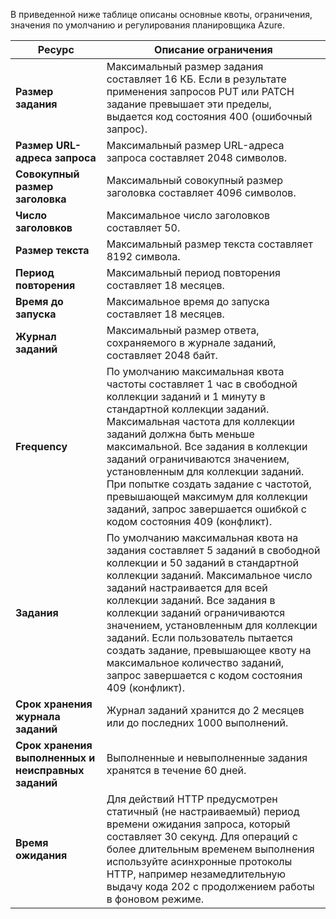 В приведенной ниже таблице описаны основные квоты, ограничения, значения по умолчанию и регулирования планировщика Azure.

| Ресурс | Описание ограничения |
| --- | --- |
| **Размер задания** |Максимальный размер задания составляет 16 КБ. Если в результате применения запросов PUT или PATCH задание превышает эти пределы, выдается код состояния 400 (ошибочный запрос). |
| **Размер URL-адреса запроса** |Максимальный размер URL-адреса запроса составляет 2048 символов. |
| **Совокупный размер заголовка** |Максимальный совокупный размер заголовка составляет 4096 символов. |
| **Число заголовков** |Максимальное число заголовков составляет 50. |
| **Размер текста** |Максимальный размер текста составляет 8192 символа. |
| **Период повторения** |Максимальный период повторения составляет 18 месяцев. |
| **Время до запуска** |Максимальное время до запуска составляет 18 месяцев. |
| **Журнал заданий** |Максимальный размер ответа, сохраняемого в журнале заданий, составляет 2048 байт. |
| **Frequency** |По умолчанию максимальная квота частоты составляет 1 час в свободной коллекции заданий и 1 минуту в стандартной коллекции заданий. Максимальная частота для коллекции заданий должна быть меньше максимальной. Все задания в коллекции заданий ограничиваются значением, установленным для коллекции заданий. При попытке создать задание с частотой, превышающей максимум для коллекции заданий, запрос завершается ошибкой с кодом состояния 409 (конфликт). |
| **Задания** |По умолчанию максимальная квота на задания составляет 5 заданий в свободной коллекции и 50 заданий в стандартной коллекции заданий. Максимальное число заданий настраивается для всей коллекции заданий. Все задания в коллекции заданий ограничиваются значением, установленным для коллекции заданий. Если пользователь пытается создать задание, превышающее квоту на максимальное количество заданий, запрос завершается с кодом состояния 409 (конфликт). |
| **Срок хранения журнала заданий** |Журнал заданий хранится до 2 месяцев или до последних 1000 выполнений. |
| **Срок хранения выполненных и неисправных заданий** |Выполненные и невыполненные задания хранятся в течение 60 дней. |
| **Время ожидания** |Для действий HTTP предусмотрен статичный (не настраиваемый) период времени ожидания запроса, который составляет 30 секунд. Для операций с более длительным временем выполнения используйте асинхронные протоколы HTTP, например незамедлительную выдачу кода 202 с продолжением работы в фоновом режиме. |

<!---HONumber=AcomDC_0316_2016-->